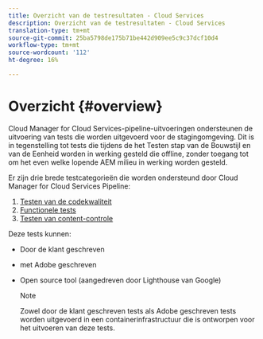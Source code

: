 ```yaml
---
title: Overzicht van de testresultaten - Cloud Services
description: Overzicht van de testresultaten - Cloud Services
translation-type: tm+mt
source-git-commit: 25ba5798de175b71be442d909ee5c9c37dcf10d4
workflow-type: tm+mt
source-wordcount: '112'
ht-degree: 16%

---
```



# Overzicht {#overview}

Cloud Manager for Cloud Services-pipeline-uitvoeringen ondersteunen de uitvoering van tests die worden uitgevoerd voor de stagingomgeving. Dit is in tegenstelling tot tests die tijdens de het Testen stap van de Bouwstijl en van de Eenheid worden in werking gesteld die offline, zonder toegang tot om het even welke lopende AEM milieu in werking worden gesteld.

Er zijn drie brede testcategorieën die worden ondersteund door Cloud Manager for Cloud Services Pipeline:

1. [Testen van de codekwaliteit](/help/implementing/cloud-manager/code-quality-testing.md)
1. [Functionele tests](/help/implementing/cloud-manager/functional-testing.md)
1. [Testen van content-controle](/help/implementing/cloud-manager/content-audit-testing.md)

Deze tests kunnen:

* Door de klant geschreven
* met Adobe geschreven
* Open source tool (aangedreven door Lighthouse van Google)

   >[!NOTE]
   > Zowel door de klant geschreven tests als Adobe geschreven tests worden uitgevoerd in een containerinfrastructuur die is ontworpen voor het uitvoeren van deze tests.

